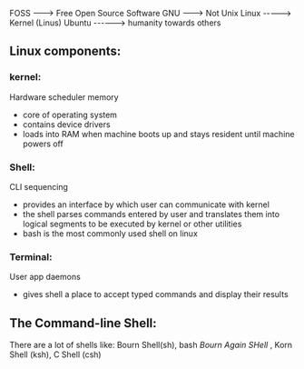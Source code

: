 FOSS ---> Free Open Source Software
GNU ---> Not Unix
Linux -----> Kernel (Linus)
Ubuntu ------> humanity towards others

## Linux components:

### kernel:
Hardware scheduler memory
- core of operating system
- contains device drivers
- loads into RAM when machine boots up and stays resident until machine powers off

### Shell:
CLI sequencing
- provides an interface by which user can communicate with kernel
- the shell parses commands entered by user and translates them into logical segments to be executed by kernel or other utilities
- bash is the most commonly used shell on linux
### Terminal:
User app daemons
- gives shell a place to accept typed commands and display their results

## The Command-line Shell:

There are a lot of shells like: Bourn Shell(sh), bash *Bourn Again SHell* , Korn Shell (ksh), C Shell (csh)













